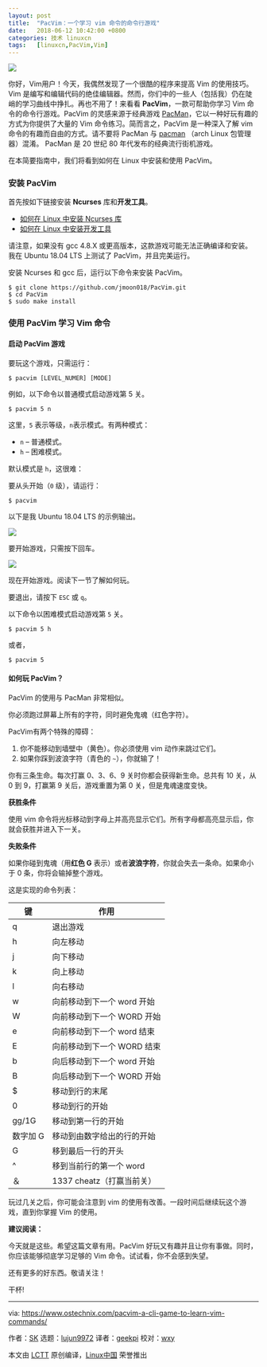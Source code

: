 ```yaml
---
layout: post
title:	"PacVim：一个学习 vim 命令的命令行游戏"
date:	2018-06-12 10:42:00 +0800 
categories:	技术 linuxcn 
tags:	[linuxcn,PacVim,Vim]
---
```



![](/Asserts/Images//attachment/album/201806/12/104232uv9l5vv9969vs9jv.png)


你好，Vim用户！今天，我偶然发现了一个很酷的程序来提高 Vim 的使用技巧。Vim 是编写和编辑代码的绝佳编辑器。然而，你们中的一些人（包括我）仍在陡峭的学习曲线中挣扎。再也不用了！来看看 **PacVim**，一款可帮助你学习 Vim 命令的命令行游戏。PacVim 的灵感来源于经典游戏 [PacMan](https://en.wikipedia.org/wiki/Pac-Man)，它以一种好玩有趣的方式为你提供了大量的 Vim 命令练习。简而言之，PacVim 是一种深入了解 vim 命令的有趣而自由的方式。请不要将 PacMan 与 [pacman](https://www.ostechnix.com/getting-started-pacman/) （arch Linux 包管理器）混淆。 PacMan 是 20 世纪 80 年代发布的经典流行街机游戏。


在本简要指南中，我们将看到如何在 Linux 中安装和使用 PacVim。


### 安装 PacVim


首先按如下链接安装 **Ncurses** 库和**开发工具**。


* [如何在 Linux 中安装 Ncurses 库](https://www.ostechnix.com/how-to-install-ncurses-library-in-linux/)
* [如何在 Linux 中安装开发工具](https://www.ostechnix.com/install-development-tools-linux/)


请注意，如果没有 gcc 4.8.X 或更高版本，这款游戏可能无法正确编译和安装。我在 Ubuntu 18.04 LTS 上测试了 PacVim，并且完美运行。


安装 Ncurses 和 gcc 后，运行以下命令来安装 PacVim。



```
$ git clone https://github.com/jmoon018/PacVim.git
$ cd PacVim
$ sudo make install

```

### 使用 PacVim 学习 Vim 命令


#### 启动 PacVim 游戏


要玩这个游戏，只需运行：



```
$ pacvim [LEVEL_NUMER] [MODE]

```

例如，以下命令以普通模式启动游戏第 5 关。



```
$ pacvim 5 n

```

这里，`5` 表示等级，`n`表示模式。有两种模式：


* `n` – 普通模式。
* `h` – 困难模式。


默认模式是 `h`，这很难：


要从头开始（`0` 级），请运行：



```
$ pacvim

```

以下是我 Ubuntu 18.04 LTS 的示例输出。


![](/Asserts/Images//attachment/album/201806/12/104234m10a8uuhxh08kxx5.png)


要开始游戏，只需按下回车。


![](/Asserts/Images//attachment/album/201806/12/104236e776kmx4kvskx8vm.png)


现在开始游戏。阅读下一节了解如何玩。


要退出，请按下 `ESC` 或 `q`。


以下命令以困难模式启动游戏第 `5` 关。



```
$ pacvim 5 h

```

或者，



```
$ pacvim 5

```

#### 如何玩 PacVim？


PacVim 的使用与 PacMan 非常相似。


你必须跑过屏幕上所有的字符，同时避免鬼魂（红色字符）。


PacVim有两个特殊的障碍：


1. 你不能移动到墙壁中（黄色）。你必须使用 vim 动作来跳过它们。
2. 如果你踩到波浪字符（青色的 `~`），你就输了！


你有三条生命。每次打赢 0、3、6、9 关时你都会获得新生命。总共有 10 关，从 0 到 9，打赢第 9 关后，游戏重置为第 0 关，但是鬼魂速度变快。


**获胜条件**


使用 vim 命令将光标移动到字母上并高亮显示它们。所有字母都高亮显示后，你就会获胜并进入下一关。


**失败条件**


如果你碰到鬼魂（用**红色 G** 表示）或者**波浪字符**，你就会失去一条命。如果命小于 0 条，你将会输掉整个游戏。


这是实现的命令列表：




| 键 | 作用 |
| --- | --- |
| q | 退出游戏 |
| h | 向左移动 |
| j | 向下移动 |
| k | 向上移动 |
| l | 向右移动 |
| w | 向前移动到下一个 word 开始 |
| W | 向前移动到下一个 WORD 开始 |
| e | 向前移动到下一个 word 结束 |
| E | 向前移动到下一个 WORD 结束 |
| b | 向后移动到下一个 word 开始 |
| B | 向后移动到下一个 WORD 开始 |
| $ | 移动到行的末尾 |
| 0 | 移动到行的开始 |
| gg/1G | 移动到第一行的开始 |
| 数字加 G | 移动到由数字给出的行的开始 |
| G | 移到最后一行的开头 |
| ^ | 移到当前行的第一个 word |
| ＆ | 1337 cheatz（打赢当前关） |


玩过几关之后，你可能会注意到 vim 的使用有改善。一段时间后继续玩这个游戏，直到你掌握 Vim 的使用。


**建议阅读：**


今天就是这些。希望这篇文章有用。PacVim 好玩又有趣并且让你有事做。同时，你应该能够彻底学习足够的 Vim 命令。试试看，你不会感到失望。


还有更多的好东西。敬请关注！


干杯!




---


via: <https://www.ostechnix.com/pacvim-a-cli-game-to-learn-vim-commands/>


作者：[SK](https://www.ostechnix.com/author/sk/) 选题：[lujun9972](https://github.com/lujun9972) 译者：[geekpi](https://github.com/geekpi) 校对：[wxy](https://github.com/wxy)


本文由 [LCTT](https://github.com/LCTT/TranslateProject) 原创编译，[Linux中国](https://linux.cn/) 荣誉推出
